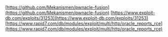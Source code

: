 [https://github.com/Mekanismen/pwnacle-fusion](https://github.com/Mekanismen/pwnacle-fusion)
[https://www.exploit-db.com/exploits/31253](https://www.exploit-db.com/exploits/31253)
[https://www.rapid7.com/db/modules/exploit/multi/http/oracle_reports_rce](https://www.rapid7.com/db/modules/exploit/multi/http/oracle_reports_rce)
